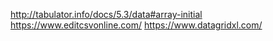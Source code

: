 http://tabulator.info/docs/5.3/data#array-initial
https://www.editcsvonline.com/
https://www.datagridxl.com/

